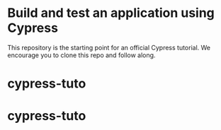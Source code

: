 # Build and test an application using Cypress

This repository is the starting point for an official Cypress tutorial. We encourage you to clone this repo and follow along.
# cypress-tuto
# cypress-tuto
